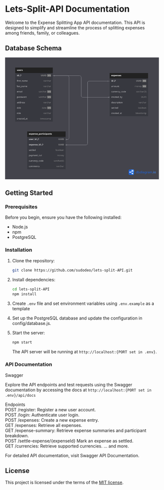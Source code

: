 # Lets-Split-API Documentation
Welcome to the Expense Splitting App API documentation. This API is designed to simplify and streamline the process of splitting expenses among friends, family, or colleagues.

## Database Schema
![Schema](schema.png)

## Getting Started

### Prerequisites

Before you begin, ensure you have the following installed:

- Node.js
- npm
- PostgreSQL

### Installation

1. Clone the repository:

   ```bash
   git clone https://github.com/sudodeo/lets-split-API.git
   ```

2. Install dependencies:

    ```bash
    cd lets-split-API
    npm install
    ```

3. Create `.env` file and set environment variables using `.env.example` as a template

4. Set up the PostgreSQL database and update the configuration in config/database.js.

5. Start the server:

    ```bash
    npm start
    ```

    The API server will be running at `http://localhost:{PORT set in .env}`.

### API Documentation
Swagger

Explore the API endpoints and test requests using the Swagger documentation by accessing the docs at `http://localhost:{PORT set in .env}/api/docs`

Endpoints\
POST /register: Register a new user account.\
POST /login: Authenticate user login.\
POST /expenses: Create a new expense entry.\
GET /expenses: Retrieve all expenses.\
GET /expense-summary: Retrieve expense summaries and participant breakdown.\
POST /settle-expense/{expenseId} Mark an expense as settled.\
GET /currencies: Retrieve supported currencies.
... and more.

For detailed API documentation, visit Swagger API Documentation.


## License

This project is licensed under the terms of the
[MIT license](/LICENSE).